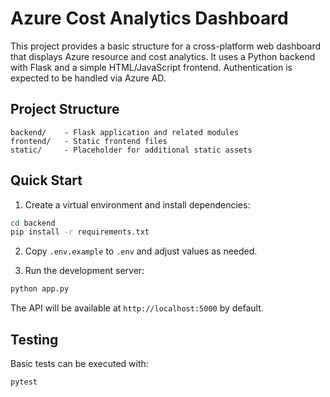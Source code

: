 # Azure Cost Analytics Dashboard

This project provides a basic structure for a cross-platform web dashboard that displays Azure resource and cost analytics. It uses a Python backend with Flask and a simple HTML/JavaScript frontend. Authentication is expected to be handled via Azure AD.

## Project Structure

```
backend/    - Flask application and related modules
frontend/   - Static frontend files
static/     - Placeholder for additional static assets
```

## Quick Start

1. Create a virtual environment and install dependencies:

```bash
cd backend
pip install -r requirements.txt
```

2. Copy `.env.example` to `.env` and adjust values as needed.

3. Run the development server:

```bash
python app.py
```

The API will be available at `http://localhost:5000` by default.

## Testing

Basic tests can be executed with:

```bash
pytest
```

